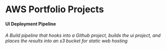 # AWS Portfolio Projects
#### UI Deployment Pipeline
###### A Build pipeline that hooks into a Github project, builds the ui project, and places the results into an s3 bucket for static web hosting
